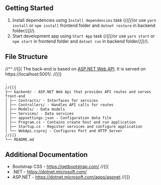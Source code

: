 ﻿## Getting Started

1. Install dependencies using `Install dependencies` task (/*{[{*/or use `yarn install` or `npm install` frontend folder and `dotnet restore` in backend folder/*}]}*/).
2. Start development app using `Start App` task (/*{[{*/or use `yarn start` or `npm start` in frontend folder and `dotnet run` in backend folder/*}]}*/).

## File Structure
//^^
//{[{
The back-end is based on [ASP.NET Web API](https://dotnet.microsoft.com/apps/aspnet/apis). It is served on https://localhost:5001/.
//}]}

```
.
//{[{
├── backend/ - ASP.NET Web Api that provides API routes and serves front-end
│ ├── Contracts/ - Interfaces for services
│ ├── Controllers/ - Handles API calls for routes
│ ├── Models/ - Data models
│ ├── Services/ - Data services
│ ├── appsettings.json - Configuration data file
│ ├── Program.cs - Contains create host and run application
│ ├── Startup.cs - Register services and configure application
│ └── WebApi.csproj - Configures Port and HTTP Server
//}]}
└── README.md
```

## Additional Documentation

- Bootstrap CSS - https://getbootstrap.com/
//{[{
- .NET - https://dotnet.microsoft.com/
- ASP.NET - https://dotnet.microsoft.com/apps/aspnet
//}]}
